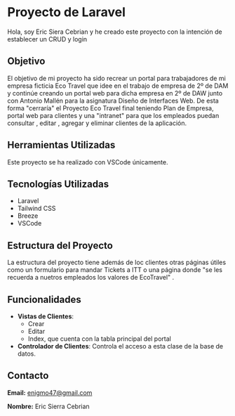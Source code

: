 # Proyecto de Laravel

Hola, soy  Eric Siera Cebrian y he creado este proyecto con la intención de establecer un CRUD y  login 

## Objetivo

El objetivo de mi proyecto ha sido recrear un portal para trabajadores de mi empresa ficticia Eco Travel que idee en el trabajo de empresa de 2º de DAM y continúe creando un portal web para dicha empresa en 2º de DAW junto con Antonio Mallén para la asignatura Diseño de Interfaces Web. De esta forma "cerraría" el Proyecto Eco Travel final teniendo Plan de Empresa, portal web para clientes y una "intranet" para que los empleados puedan consultar , editar , agregar y eliminar clientes de la aplicación.

## Herramientas Utilizadas

Este proyecto se ha realizado con VSCode únicamente.

## Tecnologías Utilizadas

- Laravel
- Tailwind CSS
- Breeze
- VSCode

## Estructura del Proyecto

La estructura del proyecto tiene además de loc clientes otras páginas útiles como un formulario para mandar Tickets a ITT o una página donde "se les recuerda a nuetros empleados los valores de EcoTravel" .

## Funcionalidades

- **Vistas de Clientes**: 
  - Crear
  - Editar
  - Index, que cuenta con la tabla principal del portal
- **Controlador de Clientes**: Controla el acceso a esta clase de la base de datos.

## Contacto

**Email:** enigmo47@gmail.com

**Nombre:** Eric Sierra Cebrian